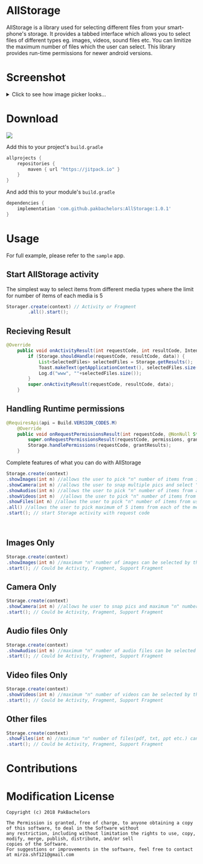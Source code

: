 # AllStorage
AllStorage is a library used for selecting different files from your smart-phone's storage. It provides a tabbed interface which allows you to select files of different types eg. images, videos, sound files etc. You can limitize the maximum number of files which the user can select. This library provides run-time permissions for newer android versions.

# Screenshot

<details>
	<summary>Click to see how image picker looks…</summary>
  
  
  <div class="row">
  <div class="column">
    <img 
src="https://user-images.githubusercontent.com/36470821/50398508-f139d280-0799-11e9-82d6-d475cc0ab319.jpg" height="460" width="284"/>
  </div>
  <div class="column">
    <img 
src="https://user-images.githubusercontent.com/36470821/50398533-2cd49c80-079a-11e9-92ab-a688b9baccab.jpg" height="460" width="284"/>
  </div>
  <div class="column">
    <img src="https://user-images.githubusercontent.com/36470821/50398666-28f54a00-079b-11e9-8476-a3e9dd6ed576.jpg" height="460" width="284"/>
  </div>
  <div class="column">
    <img src="https://user-images.githubusercontent.com/36470821/50398673-36123900-079b-11e9-815a-8245cd555325.jpg" height="460" width="284"/>
  </div>
	
<div class="column">
    <img src=" https://user-images.githubusercontent.com/36470821/50398720-a15c0b00-079b-11e9-93ef-a4631565390d.jpg" height="460" width="284"/>
  </div>
  
</div>
  
  
 
  
</details>

# Download
 [![](https://jitpack.io/v/esafirm/android-image-picker.svg)](https://jitpack.io/#esafirm/android-image-picker)

Add this to your project's `build.gradle`

```groovy
allprojects {
    repositories {
        maven { url "https://jitpack.io" }
    }
}
```

And add this to your module's `build.gradle` 

```groovy
dependencies {
 	implementation 'com.github.pakbachelors:AllStorage:1.0.1'
}
```



# Usage

For full example, please refer to the `sample` app. 


## Start AllStorage activity

The simplest way to select items from different media types where the limit for number of items of each media is 5

```java
Storager.create(context) // Activity or Fragment
	    .all().start();
``` 

## Recieving Result

```java
@Override
    public void onActivityResult(int requestCode, int resultCode, Intent data) {
        if (Storage.shouldHandle(requestCode, resultCode, data)) {
            List<SelectedFiles> selectedFiles = Storage.getResults();
            Toast.makeText(getApplicationContext(), selectedFiles.size() + "", Toast.LENGTH_LONG).show();
            Log.d("www", ""+selectedFiles.size());
        }
        super.onActivityResult(requestCode, resultCode, data);
    }
``` 

## Handling Runtime permissions

```java
@RequiresApi(api = Build.VERSION_CODES.M)
    @Override
    public void onRequestPermissionsResult(int requestCode, @NonNull String[] permissions, @NonNull int[] grantResults) {
        super.onRequestPermissionsResult(requestCode, permissions, grantResults);
        Storage.handlePermissions(requestCode, grantResults);
    }
``` 





Complete features of what you can do with AllStorage

```java
Storage.create(context)
.showImages(int n) //allows the user to pick "n" number of items from image type media stored in user's smartphone
.showCamera(int n) //allows the user to snap multiple pics and select "n" number of those items 
.showAudios(int n) //allows the user to pick "n" number of items from audio type media stored in user's smartphone
.showVideos(int n)  //allows the user to pick "n" number of items from video type media stored in user's smartphone
.showFiles(int n) //allows the user to pick "n" number of items from user storage files eg. pdf, zip, txt etc.
.all() //allows the user to pick maximum of 5 items from each of the media type
.start(); // start Storage activity with request code

	
```   

## Images Only

```java
Storage.create(context)
.showImages(int n) //maximum "n" number of images can be selected by the user
.start(); // Could be Activity, Fragment, Support Fragment 

```

## Camera Only

```java
Storage.create(context)
.showCamera(int n) //allows he user to snap pics and maximum "n" number of snapped images can be selected by the user
.start(); // Could be Activity, Fragment, Support Fragment 

```

## Audio files Only

```java
Storage.create(context)
.showAudios(int n) //maximum "n" number of audio files can be selected by the user
.start(); // Could be Activity, Fragment, Support Fragment 

```

## Video files Only

```java
Storage.create(context)
.showVideos(int n) //maximum "n" number of videos can be selected by the user
.start(); // Could be Activity, Fragment, Support Fragment 

```

## Other files

```java
Storage.create(context)
.showFiles(int n) //maximum "n" number of files(pdf, txt, ppt etc.) can be selected by the user
.start(); // Could be Activity, Fragment, Support Fragment 

```


# Contributions




# Modification License

```
Copyright (c) 2018 PakBachelors

The Permission is granted, free of charge, to anyone obtaining a copy of this software, to deal in the Software without
any restriction, including without limitation the rights to use, copy, modify, merge, publish, distribute, and/or sell
copies of the Software. 
For suggestions or improvements in the software, feel free to contact at mirza.shf121@gmail.com



